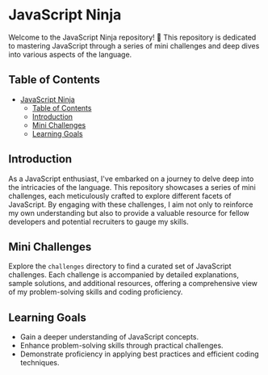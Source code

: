 # JavaScript Ninja

Welcome to the JavaScript Ninja repository! 🚀 This repository is dedicated to mastering JavaScript through a series of mini challenges and deep dives into various aspects of the language.

## Table of Contents
- [JavaScript Ninja](#javascript-ninja)
  - [Table of Contents](#table-of-contents)
  - [Introduction](#introduction)
  - [Mini Challenges](#mini-challenges)
  - [Learning Goals](#learning-goals)


## Introduction
As a JavaScript enthusiast, I've embarked on a journey to delve deep into the intricacies of the language. This repository showcases a series of mini challenges, each meticulously crafted to explore different facets of JavaScript. By engaging with these challenges, I aim not only to reinforce my own understanding but also to provide a valuable resource for fellow developers and potential recruiters to gauge my skills.

## Mini Challenges
Explore the `challenges` directory to find a curated set of JavaScript challenges. Each challenge is accompanied by detailed explanations, sample solutions, and additional resources, offering a comprehensive view of my problem-solving skills and coding proficiency.

## Learning Goals
- Gain a deeper understanding of JavaScript concepts.
- Enhance problem-solving skills through practical challenges.
- Demonstrate proficiency in applying best practices and efficient coding techniques.

